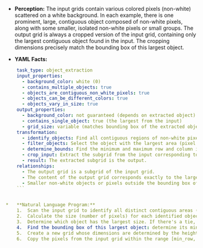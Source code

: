 *   **Perception:** The input grids contain various colored pixels (non-white) scattered on a white background. In each example, there is one prominent, large, contiguous object composed of non-white pixels, along with some smaller, isolated non-white pixels or small groups. The output grid is always a cropped version of the input grid, containing only the largest contiguous object found in the input. The cropping dimensions precisely match the bounding box of this largest object.

*   **YAML Facts:**
    
```yaml
    task_type: object_extraction
    input_properties:
      - background_color: white (0)
      - contains_multiple_objects: true
      - objects_are_contiguous_non_white_pixels: true
      - objects_can_be_different_colors: true
      - objects_vary_in_size: true
    output_properties:
      - background_color: not guaranteed (depends on extracted object)
      - contains_single_object: true (the largest from the input)
      - grid_size: variable (matches bounding box of the extracted object)
    transformation:
      - identify_objects: Find all contiguous regions of non-white pixels in the input.
      - filter_objects: Select the object with the largest area (pixel count).
      - determine_bounds: Find the minimum and maximum row and column indices (bounding box) of the selected largest object.
      - crop_input: Extract the subgrid from the input corresponding to the calculated bounding box.
      - result: The extracted subgrid is the output.
    relationships:
      - The output grid is a subgrid of the input grid.
      - The content of the output grid corresponds exactly to the largest contiguous non-white object from the input, including any white pixels within its bounding box.
      - Smaller non-white objects or pixels outside the bounding box of the largest object are discarded.
    ```


*   **Natural Language Program:**
    1.  Scan the input grid to identify all distinct contiguous areas (objects) formed by connected non-white pixels (pixels with values 1 through 9). Consider pixels connected if they are adjacent horizontally or vertically.
    2.  Calculate the size (number of pixels) for each identified object.
    3.  Determine which object has the largest size. If there's a tie, any of the largest objects can be chosen (though the examples don't show ties).
    4.  Find the bounding box of this largest object: determine its minimum row index, maximum row index, minimum column index, and maximum column index.
    5.  Create a new grid whose dimensions are determined by the height (max_row - min_row + 1) and width (max_col - min_col + 1) of the bounding box.
    6.  Copy the pixels from the input grid within the range [min_row, max_row] and [min_col, max_col] into the new output grid, preserving their relative positions.